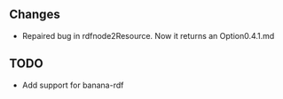 Changes
-------

-   Repaired bug in rdfnode2Resource. Now it returns an Option0.4.1.md  

TODO
----

-   Add support for banana-rdf

 


